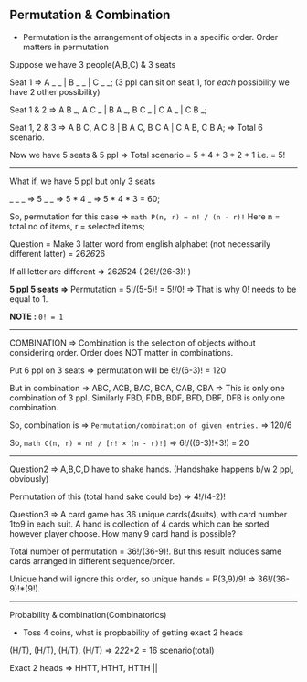 ## Permutation & Combination

- Permutation is the arrangement of objects in a specific order. Order matters in permutation

Suppose we have 3 people(A,B,C) & 3 seats

Seat 1 => A _ _ | B _ _ | C _ _;  (3 ppl can sit on seat 1, for *each* possibility we have 2 other possibility)

Seat 1 & 2 => A B _, A C _ | B A _, B C _ |  C A _ | C B _;

Seat 1, 2 & 3 => A B C, A C B | B A C, B C A | C A B, C B A; => Total 6 scenario.

Now we have 5 seats & 5 ppl => Total scenario = 5 * 4 * 3 * 2 * 1  i.e. = 5!

---

What if, we have 5 ppl but only 3 seats

_ _ _ => 5 _ _ => 5 * 4 _ => 5 * 4 * 3 = 60;

So, permutation for this case =>  ```math P(n, r) = n! / (n - r)!``` 
Here n = total no of items, r = selected items;

Question = Make 3 latter word from english alphabet (not necessarily different latter) = 26*26*26

If all letter are different => 26*25*24 ( 26!/(26-3)! )

**5 ppl 5 seats =>** Permutation = 5!/(5-5)! = 5!/0! => That is why 0! needs to be equal to 1.

**NOTE :** ``` 0! = 1 ```

---

COMBINATION => Combination is the selection of objects without considering order. Order does NOT matter in combinations.

Put 6 ppl on 3 seats => permutation will be 6!/(6-3)! = 120

But in combination => ABC, ACB, BAC, BCA, CAB, CBA => This is only one combination of 3 ppl. Similarly FBD, FDB, BDF, BFD, DBF, DFB is only one combination.

So, combination is => ```Permutation/combination of given entries.``` => 120/6

So, ```math C(n, r) = n! / [r! × (n - r)!]``` => 6!/((6-3)!*3!) = 20

---

Question2 => A,B,C,D have to shake hands. (Handshake happens b/w 2 ppl, obviously)

Permutation of this (total hand sake could be) => 4!/(4-2)!

Question3 => A card game has 36 unique cards(4suits), with card number 1to9 in each suit. A hand is collection of 4 cards which can be sorted however player choose. How many 9 card hand is possible?

Total number of permutation = 36!/(36-9)!. But this result includes same cards arranged in different sequence/order.

Unique hand will ignore this order, so unique hands = P(3,9)/9! => 36!/(36-9)!*(9!).

---

Probability & combination(Combinatorics)

- Toss 4 coins, what is propbability of getting exact 2 heads

(H/T), (H/T), (H/T), (H/T) => 2*2*2*2 = 16 scenario(total)

Exact 2 heads => HHTT, HTHT, HTTH || 



